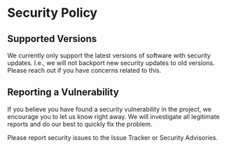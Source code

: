 # Security Policy

## Supported Versions

We currently only support the latest versions of software with security
updates. I.e., we will not backport new security updates to old versions.
Please reach out if you have concerns related to this.

## Reporting a Vulnerability

If you believe you have found a security vulnerability in the project, we
encourage you to let us know right away. We will investigate all legitimate
reports and do our best to quickly fix the problem.

Please report security issues to the Issue Tracker or Security Advisories.
